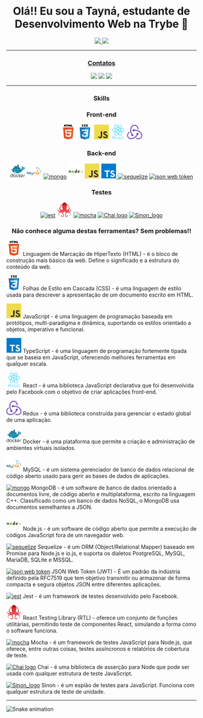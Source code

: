 <h1 align="center"> Olá!! Eu sou a Tayná, estudante de Desenvolvimento Web na Trybe 🚀 </h1>
<div align="center">
  <a href="https://github.com/Tayna-Silva-Macedo">
  <img height="160em" src="https://github-readme-stats-git-masterrstaa-rickstaa.vercel.app/api?username=Tayna-Silva-Macedo&show_icons=true&theme=dracula&include_all_commits=true&count_private=true"/>
  <img height="160em" src="https://github-readme-stats-git-masterrstaa-rickstaa.vercel.app/api/top-langs/?username=Tayna-Silva-Macedo&layout=compact&langs_count=7&theme=dracula"/>
</div>
  
---

<h3 align="center">Contatos</h3>

<div align="center"> 
  <a href="https://www.instagram.com/tayna_macedo_/" target="_blank"><img src="https://img.shields.io/badge/-Instagram-%23E4405F?style=for-the-badge&logo=instagram&logoColor=white" target="_blank"></a>
  <a href="https://www.linkedin.com/in/tayna-macedo/" target="_blank"><img src="https://img.shields.io/badge/-LinkedIn-%230077B5?style=for-the-badge&logo=linkedin&logoColor=white" target="_blank"></a>
  <a href = "mailto:tayna_sm1996@hotmail.com"><img src="https://img.shields.io/badge/Microsoft_Outlook-0078D4?style=for-the-badge&logo=microsoft-outlook&logoColor=white" target="_blank"></a>
</div>

---
  
<h3 align="center"> Skills </h3>

<h3 align="center"> Front-end </h3>

<p align="center">
  <a href="https://www.w3schools.com/html" target="_blank" rel="noreferrer"><img src="https://raw.githubusercontent.com/devicons/devicon/master/icons/html5/html5-original-wordmark.svg" alt="html5" width="40" height="40"/></a>
  <a href="https://www.w3schools.com/css/" target="_blank" rel="noreferrer"><img src="https://raw.githubusercontent.com/devicons/devicon/master/icons/css3/css3-original-wordmark.svg" alt="css3" width="40" height="40"/></a>
  <a href="https://developer.mozilla.org/en-US/docs/Web/JavaScript" target="_blank" rel="noreferrer"><img src="https://raw.githubusercontent.com/devicons/devicon/master/icons/javascript/javascript-original.svg" alt="javascript" width="40" height="40"/></a>
  <a href="https://reactjs.org/" target="_blank" rel="noreferrer"><img src="https://raw.githubusercontent.com/devicons/devicon/master/icons/react/react-original-wordmark.svg" alt="react" width="40" height="40"/></a>
  <a href="https://redux.js.org" target="_blank" rel="noreferrer"><img src="https://raw.githubusercontent.com/devicons/devicon/master/icons/redux/redux-original.svg" alt="redux" width="40" height="40"/></a>
</p>

<h3 align="center"> Back-end </h3>

<p align="center">
  <a href="https://www.docker.com/" target="_blank" rel="noreferrer"><img src="https://raw.githubusercontent.com/devicons/devicon/master/icons/docker/docker-original-wordmark.svg" alt="docker" width="40" height="40"/></a>
  <a href="https://www.mysql.com/" target="_blank" rel="noreferrer"><img src="https://raw.githubusercontent.com/devicons/devicon/master/icons/mysql/mysql-original-wordmark.svg" alt="mysql" width="40" height="40"/></a>
  <a href="https://www.mongodb.com/docs/" target="_blank" rel="noreferrer"><img src="https://cdn.jsdelivr.net/gh/devicons/devicon/icons/mongodb/mongodb-original-wordmark.svg" alt="mongo" width="40" height="40"/></a>
  <a href="https://nodejs.org" target="_blank" rel="noreferrer"><img src="https://raw.githubusercontent.com/devicons/devicon/master/icons/nodejs/nodejs-original-wordmark.svg" alt="nodejs" width="40" height="40"/></a>
  <a href="https://developer.mozilla.org/en-US/docs/Web/JavaScript" target="_blank" rel="noreferrer"><img src="https://raw.githubusercontent.com/devicons/devicon/master/icons/javascript/javascript-original.svg" alt="javascript" width="40" height="40"/></a>
  <a href="https://www.typescriptlang.org/" target="_blank" rel="noreferrer"> <img src="https://raw.githubusercontent.com/devicons/devicon/master/icons/typescript/typescript-original.svg" alt="typescript" width="40" height="40"/> </a>
  <a href="https://sequelize.org/" target="_blank" rel="noreferrer"><img src="https://cdn.jsdelivr.net/gh/devicons/devicon/icons/sequelize/sequelize-original.svg" alt="sequelize" width="40" height="40"/></a>
  <a href="https://jwt.io/" target="_blank" rel="noreferrer"><img src="https://img.icons8.com/color/48/000000/java-web-token.png" alt="json web token" width="40" height="40"/></a>
</p>

<h3 align="center"> Testes </h3>

<p align="center">
  <a href="https://jestjs.io" target="_blank" rel="noreferrer"><img src="https://www.vectorlogo.zone/logos/jestjsio/jestjsio-icon.svg" alt="jest" width="40" height="40"/></a>
  <a href="https://testing-library.com/docs/" target="_blank" rel="noreferrer"><img src="https://raw.githubusercontent.com/testing-library/dom-testing-library/main/other/octopus.png" height="40" width="40" alt="Testing Library" /></a>
  <a href="https://mochajs.org" target="_blank" rel="noreferrer"><img src="https://www.vectorlogo.zone/logos/mochajs/mochajs-icon.svg" alt="mocha" width="40" height="40"/></a>
  <a href="https://www.chaijs.com" target="_blank" rel="noreferrer"><img src="https://opencollective-production.s3-us-west-1.amazonaws.com/76dc6780-9bb2-11e8-927c-71f29759abab.png" height="40" alt="Chai logo"/></a>
  <a href="https://sinonjs.org" target="_blank" rel="noreferrer"><img src="https://sinonjs.org/assets/images/logo.png" height="45" alt="Sinon_logo"/></a>
</p>

<h3 align="center"> Não conhece alguma destas ferramentas? Sem problemas!! </h3>

<div>
  <p>
    <a href="https://www.w3schools.com/html" target="_blank" rel="noreferrer"><img src="https://raw.githubusercontent.com/devicons/devicon/master/icons/html5/html5-original-wordmark.svg" alt="html5" width="40" height="40"/></a>
    Linguagem de Marcação de HiperTexto (HTML) - é o bloco de construção mais básico da web. Define o significado e a estrutura do conteúdo da web.
  </p>
  <p>
    <a href="https://www.w3schools.com/css/" target="_blank" rel="noreferrer"><img src="https://raw.githubusercontent.com/devicons/devicon/master/icons/css3/css3-original-wordmark.svg" alt="css3" width="40" height="40"/></a>
    Folhas de Estilo em Cascada (CSS) - é uma linguagem de estilo usada para descrever a apresentação de um documento escrito em HTML.
  </p>
  <p>
    <a href="https://developer.mozilla.org/en-US/docs/Web/JavaScript" target="_blank" rel="noreferrer"><img src="https://raw.githubusercontent.com/devicons/devicon/master/icons/javascript/javascript-original.svg" alt="javascript" width="40" height="40"/></a>
    JavaScript - é uma linguagem de programação baseada em protótipos, multi-paradigma e dinâmica, suportando os estilos orientado a objetos, imperativo e funcional.
  </p>
  <p>
    <a href="https://www.typescriptlang.org/" target="_blank" rel="noreferrer"> <img src="https://raw.githubusercontent.com/devicons/devicon/master/icons/typescript/typescript-original.svg" alt="typescript" width="40" height="40"/></a>
    TypeScript - é uma linguagem de programação fortemente tipada que se baseia em JavaScript, oferecendo melhores ferramentas em qualquer escala.
  </p>
  <p>
    <a href="https://reactjs.org/" target="_blank" rel="noreferrer"><img src="https://raw.githubusercontent.com/devicons/devicon/master/icons/react/react-original-wordmark.svg" alt="react" width="40" height="40"/></a>
    React - é uma biblioteca JavaScript declarativa que foi desenvolvida pelo Facebook com o objetivo de criar aplicações front-end.
  </p>
  <p>
    <a href="https://redux.js.org" target="_blank" rel="noreferrer"><img src="https://raw.githubusercontent.com/devicons/devicon/master/icons/redux/redux-original.svg" alt="redux" width="40" height="40"/></a>
    Redux - é uma biblioteca construída para gerenciar o estado global de uma aplicação.
  </p>
  <p>
    <a href="https://www.docker.com/" target="_blank" rel="noreferrer"><img src="https://raw.githubusercontent.com/devicons/devicon/master/icons/docker/docker-original-wordmark.svg" alt="docker" width="40" height="40"/></a>
    Docker - é uma plataforma que permite a criação e administração de ambientes virtuais isolados.
  </p>
  <p>
    <a href="https://www.mysql.com/" target="_blank" rel="noreferrer"><img src="https://raw.githubusercontent.com/devicons/devicon/master/icons/mysql/mysql-original-wordmark.svg" alt="mysql" width="40" height="40"/></a>
    MySQL - é um sistema gerenciador de banco de dados relacional de código aberto usado para gerir as bases de dados de aplicações.
  </p>
  <p>
    <a href="https://www.mongodb.com/docs/" target="_blank" rel="noreferrer"><img src="https://cdn.jsdelivr.net/gh/devicons/devicon/icons/mongodb/mongodb-original-wordmark.svg" alt="mongo" width="40" height="40"/></a>
    MongoDB - é um software de banco de dados orientado a documentos livre, de código aberto e multiplataforma, escrito na linguagem C++. Classificado como um banco de dados NoSQL, o MongoDB usa documentos semelhantes a JSON.
  </p>
  <p>
    <a href="https://nodejs.org" target="_blank" rel="noreferrer"><img src="https://raw.githubusercontent.com/devicons/devicon/master/icons/nodejs/nodejs-original-wordmark.svg" alt="nodejs" width="40" height="40"/></a>
    Node.js - é um software de código aberto que permite a execução de códigos JavaScript fora de um navegador web.
  </p>
  <p>
    <a href="https://sequelize.org/" target="_blank" rel="noreferrer"><img src="https://cdn.jsdelivr.net/gh/devicons/devicon/icons/sequelize/sequelize-original.svg" alt="sequelize" width="40" height="40"/></a>
    Sequelize - é um ORM (Object/Relational Mapper) baseado em Promise para Node.js e io.js, e suporta os dialetos PostgreSQL, MySQL, MariaDB, SQLite e MSSQL.
  </p>
  <p>
    <a href="https://jwt.io/" target="_blank" rel="noreferrer"><img src="https://img.icons8.com/color/48/000000/java-web-token.png" alt="json web token" width="40" height="40"/></a>
    JSON Web Token (JWT) - É um padrão da indústria definido pela RFC7519 que tem objetivo transmitir ou armazenar de forma compacta e segura objetos JSON entre diferentes aplicações.
  </p>
  <p>
    <a href="https://jestjs.io" target="_blank" rel="noreferrer"><img src="https://www.vectorlogo.zone/logos/jestjsio/jestjsio-icon.svg" alt="jest" width="40" height="40"/></a>
    Jest - é um framework de testes desenvolvido pelo Facebook.
  </p>
  <p>
    <a href="https://testing-library.com/docs/" target="_blank" rel="noreferrer"><img src="https://raw.githubusercontent.com/testing-library/dom-testing-library/main/other/octopus.png" height="40" width="40" alt="Testing Library" /></a>
    React Testing Library (RTL) - oferece um conjunto de funções utilitárias, permitindo teste de componentes React, simulando a forma como o software funciona.
  </p>
  <p>
    <a href="https://mochajs.org" target="_blank" rel="noreferrer"><img src="https://www.vectorlogo.zone/logos/mochajs/mochajs-icon.svg" alt="mocha" width="40" height="40"/></a>
    Mocha - é um framework de testes JavaScript para Node.js, que oferece, entre outras coisas, testes assíncronos e relatórios de cobertura de teste.
  </p>
  <p>
    <a href="https://www.chaijs.com" target="_blank" rel="noreferrer"><img src="https://opencollective-production.s3-us-west-1.amazonaws.com/76dc6780-9bb2-11e8-927c-71f29759abab.png" height="40" alt="Chai logo"/></a>
    Chai - é uma biblioteca de asserção para Node que pode ser usada com qualquer estrutura de teste JavaScript.
  </p>
  <p>
    <a href="https://sinonjs.org" target="_blank" rel="noreferrer"><img src="https://sinonjs.org/assets/images/logo.png" height="45" alt="Sinon_logo"/></a>
    Sinon - é um espião de testes para JavaScript. Funciona com qualquer estrutura de teste de unidade.
  </p>
</div>

---
  
![Snake animation](https://github.com/Tayna-Silva-Macedo/Tayna-Silva-Macedo/blob/output/github-contribution-grid-snake.svg)

